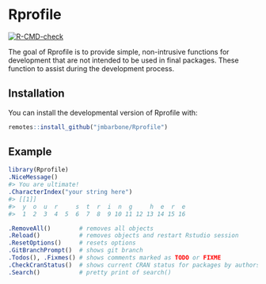 
<!-- README.md is generated from README.Rmd. Please edit that file -->

# Rprofile

<!-- badges: start -->

[![R-CMD-check](https://github.com/jmbarbone/Rprofile/actions/workflows/R-CMD-check.yaml/badge.svg)](https://github.com/jmbarbone/Rprofile/actions/workflows/R-CMD-check.yaml)
<!-- badges: end -->

The goal of Rprofile is to provide simple, non-intrusive functions for
development that are not intended to be used in final packages. These
function to assist during the development process.

## Installation

You can install the developmental version of Rprofile with:

``` r
remotes::install_github("jmbarbone/Rprofile")
```

## Example

``` r
library(Rprofile)
.NiceMessage()
#> You are ultimate!
.CharacterIndex("your string here")
#> [[1]]
#>  y  o  u  r     s  t  r  i  n  g     h  e  r  e 
#>  1  2  3  4  5  6  7  8  9 10 11 12 13 14 15 16
```

``` r
.RemoveAll()        # removes all objects
.Reload()           # removes objects and restart Rstudio session
.ResetOptions()     # resets options
.GitBranchPrompt()  # shows git branch
.Todos(), .Fixmes() # shows comments marked as TODO or FIXME
.CheckCranStatus()  # shows current CRAN status for packages by authors
.Search()           # pretty print of search()
```
